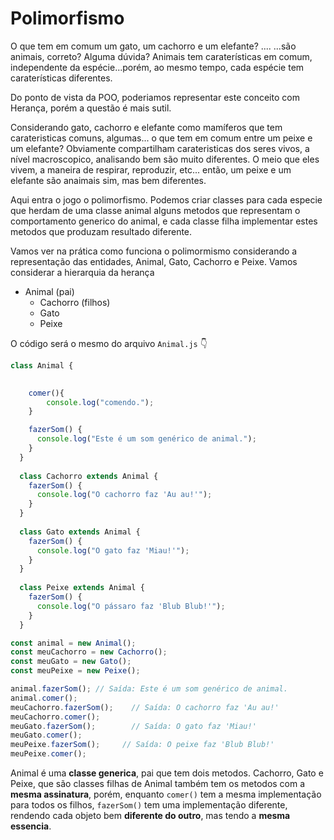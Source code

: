 # Polimorfismo

O que tem em comum um gato, um cachorro e um elefante? ....
...são animais, correto? Alguma dúvida? 
Animais tem caraterísticas em comum, independente da espécie...porém, ao mesmo tempo, cada espécie tem caraterísticas diferentes.

Do ponto de vista da POO, poderiamos representar este conceito com Herança, porém a questão é mais sutil.

Considerando gato, cachorro e elefante como mamíferos que tem carateristicas comuns, algumas... o que tem em comum entre um peixe e um elefante?
Obviamente compartilham carateristicas dos seres vivos, a nível macroscopico, analisando bem são muito diferentes. O meio que eles vivem, a maneira de respirar, reproduzir, etc... então, um peixe e um elefante são anaimais sim, mas bem diferentes.

Aqui entra o jogo o polimorfismo. Podemos criar classes para cada especie que herdam de uma classe animal alguns metodos que representam o comportamento generico do animal, e cada classe filha implementar estes metodos que produzam resultado diferente.

Vamos ver na prática como funciona o polimormismo considerando a representação das entidades, Animal, Gato, Cachorro e Peixe.
Vamos considerar a hierarquia da herança
 - Animal (pai)
    - Cachorro (filhos)
    - Gato
    - Peixe 

O código será o mesmo do arquivo `Animal.js` :point_down:

```javascript
class Animal {
    

    comer(){
        console.log("comendo.");  
    }

    fazerSom() {
      console.log("Este é um som genérico de animal.");
    }
  }
  
  class Cachorro extends Animal {
    fazerSom() {
      console.log("O cachorro faz 'Au au!'");
    }
  }
  
  class Gato extends Animal {
    fazerSom() {
      console.log("O gato faz 'Miau!'");
    }
  }
  
  class Peixe extends Animal {
    fazerSom() {
      console.log("O pássaro faz 'Blub Blub!'");
    }
  }

const animal = new Animal();
const meuCachorro = new Cachorro();
const meuGato = new Gato();
const meuPeixe = new Peixe();

animal.fazerSom(); // Saída: Este é um som genérico de animal.
animal.comer();
meuCachorro.fazerSom();    // Saída: O cachorro faz 'Au au!'
meuCachorro.comer(); 
meuGato.fazerSom();        // Saída: O gato faz 'Miau!'
meuGato.comer();
meuPeixe.fazerSom();     // Saída: O peixe faz 'Blub Blub!'
meuPeixe.comer();

```

Animal é uma **classe generica**, pai que tem dois metodos. Cachorro, Gato e Peixe, que são classes filhas de Animal também tem os metodos com a **mesma assinatura**, porém, enquanto `comer()` tem a mesma implementação para todos os filhos, `fazerSom()` tem uma implementação diferente, rendendo cada objeto bem **diferente do outro**, mas tendo a **mesma essencia**.